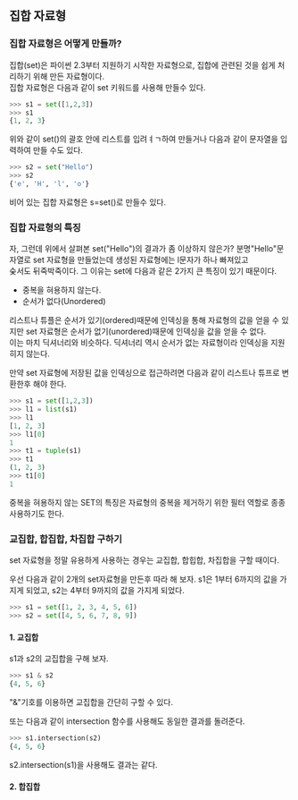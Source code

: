 ## 집합 자료형

### 집합 자료형은 어떻게 만들까?

집합(set)은 파이썬 2.3부터 지원하기 시작한 자료형으로, 집합에 관련된 것을 쉽게 처리하기 위해 만든 자료형이다.  
집합 자료형은 다음과 같이 set 키워드를 사용해 만들수 있다.
```python
>>> s1 = set([1,2,3])
>>> s1
{1, 2, 3}
```

위와 같이 set()의 괄호 안에 리스트를 입려ㅕㄱ하여 만들거나 다음과 같이 문자열을 입력하여 만들 수도 있다.
```python
>>> s2 = set("Hello")
>>> s2
{'e', 'H', 'l', 'o'}
```
비어 있는 집합 자료형은 s=set()로 만들수 있다.  

### 집합 자료형의 특징

자, 그런데 위에서 살펴본 set("Hello")의 결과가 좀 이상하지 않은가? 분명"Hello"문자열로 set 자료형을 만들었는데 생성된 자료형에는 l문자가 하나 빠져있고  
숮서도 뒤죽박죽이다. 그 이유는 set에 다음과 같은 2가지 큰 특징이 있기 때문이다.  
- 중복을 혀용하지 않는다.
- 순서가 없다(Unordered)

리스트나 튜플은 순서가 있기(ordered)때문에 인덱싱을 통해 자료형의 값을 얻을 수 있지만 set 자료형은 순서가 없기(unordered)때문에 인덱싱을 값을 얻을 수 없다.  
이는 마치 딕셔너리와 비슷하다. 딕셔너리 역시 순서가 없는 자료형이라 인덱싱을 지원히지 않는다.  

만약 set 자료형에 저장된 값을 인덱싱으로 접근하려면 다음과 같이 리스트나 튜프로 변환한후 해야 한다.  
```python
>>> s1 = set([1,2,3])
>>> l1 = list(s1)
>>> l1
[1, 2, 3]
>>> l1[0]
1
>>> t1 = tuple(s1)
>>> t1
(1, 2, 3)
>>> t1[0]
1
```
중복을 혀용하지 않는 SET의 특징은 자료형의 중복을 제거하기 위한 필터 역할로 종종 사용하기도 한다.  

### 교집합, 합집합, 차집합 구하기

set 자료형을 정말 유용하게 사용하는 경우는 교집합, 합힙합, 차집합을 구할 때이다.  

우선 다음과 같이 2개의 set자료형을 만든후 따라 해 보자. s1은 1부터 6까지의 값을 가지게 되었고, s2는 4부터 9까지의 값을 가지게 되었다.  
```python
>>> s1 = set([1, 2, 3, 4, 5, 6])
>>> s2 = set([4, 5, 6, 7, 8, 9])
```

#### 1. 교집합

s1과 s2의 교집합을 구해 보자.  
```python
>>> s1 & s2
{4, 5, 6}
```

"&"기호를 이용하면 교집합을 간단히 구할 수 있다.  

또는 다음과 같이 intersection 함수를 사용해도 동일한 결과를 돌려준다.  
```python
>>> s1.intersection(s2)
{4, 5, 6}
```
s2.intersection(s1)을 사용해도 결과는 같다.  
#### 2. 합집합


